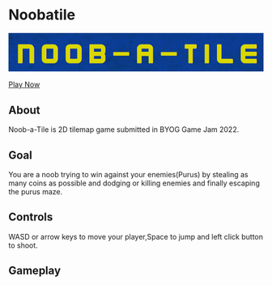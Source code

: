 # Noobatile
![Title Screen](https://github.com/suryanshsingh2001/Noobatile/blob/main/Screenshots/TitleScreen.png)


[Play Now](https://suryanshsingh2001.itch.io/noob-a-tile)

## About
Noob-a-Tile is 2D tilemap game submitted in BYOG Game Jam 2022.

## Goal
You are a noob trying to win against your enemies(Purus) by stealing as many coins as possible and dodging or killing enemies and finally escaping the purus maze.

## Controls
WASD or arrow keys to move your player,Space to jump and left click button to shoot.

## Gameplay
